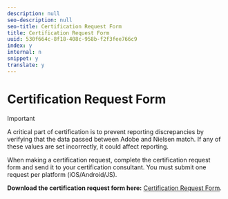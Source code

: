 ```yaml
---
description: null
seo-description: null
seo-title: Certification Request Form
title: Certification Request Form
uuid: 530f664c-8f18-408c-958b-f2f3fee766c9
index: y
internal: n
snippet: y
translate: y
---
```


# Certification Request Form

>[!IMPORTANT]
>
>A critical part of certification is to prevent reporting discrepancies by verifying that the data passed between Adobe and Nielsen match. If any of these values are set incorrectly, it could affect reporting.

When making a certification request, complete the certification request form and send it to your certification consultant. You must submit one request per platform (iOS/Android/JS).

**Download the certification request form here:** [Certification Request Form](cert_req_form_nielsen.docx). 
